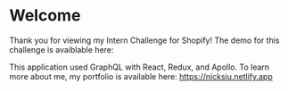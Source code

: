 # Welcome
Thank you for viewing my Intern Challenge for Shopify!
The demo for this challenge is avaiblable here: 

This application used GraphQL with React, Redux, and Apollo.
To learn more about me, my portfolio is available here: https://nicksiu.netlify.app